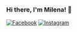 ### Hi there, I'm __Milena__! 👋

[![Facebook](https://img.shields.io/badge/-Facebook-00B2FF?style-flat-square&logo-Facebook&logoColor-white)](https://www.facebook.com/profile.php?id=100006068672615)
[![Instagram](https://img.shields.io/badge/-Instagram-e4405f?style-flat-square&logo-Instagram&logoColor-white)](https://www.instagram.com/milena.petrakieva/)


<!--
**MilenaPetrakieva/MilenaPetrakieva** is a ✨ _special_ ✨ repository because its `README.md` (this file) appears on your GitHub profile.

Here are some ideas to get you started:

- 🔭 I’m currently working on ...
- 🌱 I’m currently learning ...
- 👯 I’m looking to collaborate on ...
- 🤔 I’m looking for help with ...
- 💬 Ask me about ...
- 📫 How to reach me: ...
- 😄 Pronouns: ...
- ⚡ Fun fact: ...
-->
